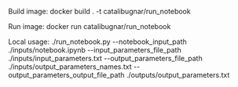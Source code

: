 Build image:
docker build . -t catalibugnar/run_notebook

Run image:
docker run catalibugnar/run_notebook

Local usage:
./run_notebook.py --notebook_input_path ./inputs/notebook.ipynb --input_parameters_file_path ./inputs/input_parameters.txt --output_parameters_file_path ./inputs/output_parameters_names.txt --output_parameters_output_file_path ./outputs/output_parameters.txt
